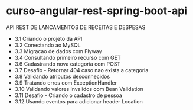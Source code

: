 # curso-angular-rest-spring-boot-api
API REST DE LANCAMENTOS DE RECEITAS E DESPESAS

* 3.1 Criando o projeto da API
* 3.2 Conectando ao MySQL
* 3.3 Migracao de dados com Flyway
* 3.4 Consultando primeiro recurso com GET
* 3.6 Cadastrando nova categoria com POST
* 3.7 Desafio - Retornar 404 caso nao exista a categoria
* 3.8 Validando atributos desconhecidos
* 3.9 Tratando erros com ExceptionHandler
* 3.10 Validando valores invalidos com Bean Validation
* 3.11 Desafio - Criando o cadastro de pessoa
* 3.12 Usando eventos para adicionar header Location